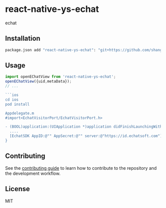 # react-native-ys-echat

echat

## Installation

```sh
package.json add "react-native-ys-echat": "git+https://github.com/shanghai-yinshan-network-science-co-ltd/react-native-echat.git#Version",

```

## Usage

```js
import openEChatView from 'react-native-ys-echat';
openEChatView({uid,metaData});
// ...

```ios
cd ios
pod install

Appdelegate.m
#import<EchatVisitorPort/EchatVisitorPort.h>

- (BOOL)application:(UIApplication *)application didFinishLaunchingWithOptions:(NSDictionary *)launchOptions{
  ....
  [EchatSDK AppID:@"" AppSecret:@"" server:@"https://id.echatsoft.com"];
}

```

## Contributing

See the [contributing guide](CONTRIBUTING.md) to learn how to contribute to the repository and the development workflow.

## License

MIT
